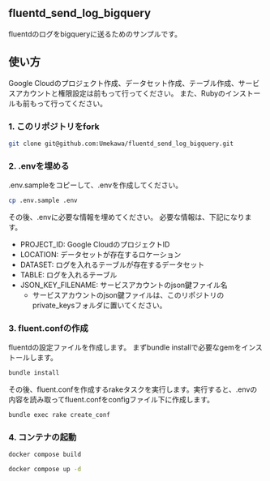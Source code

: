## fluentd_send_log_bigquery

fluentdのログをbigqueryに送るためのサンプルです。

## 使い方

Google Cloudのプロジェクト作成、データセット作成、テーブル作成、サービスアカウントと権限設定は前もって行ってください。
また、Rubyのインストールも前もって行ってください。

### 1. このリポジトリをfork

```sh
git clone git@github.com:Umekawa/fluentd_send_log_bigquery.git
```

### 2. .envを埋める

.env.sampleをコピーして、.envを作成してください。

```sh
cp .env.sample .env
```

その後、.envに必要な情報を埋めてください。
必要な情報は、下記になります。

- PROJECT_ID: Google CloudのプロジェクトID
- LOCATION: データセットが存在するロケーション
- DATASET: ログを入れるテーブルが存在するデータセット
- TABLE: ログを入れるテーブル
- JSON_KEY_FILENAME: サービスアカウントのjson鍵ファイル名
  - サービスアカウントのjson鍵ファイルは、このリポジトリのprivate_keysフォルダに置いてください。

### 3. fluent.confの作成

fluentdの設定ファイルを作成します。
まずbundle installで必要なgemをインストールします。

```sh
bundle install
```

その後、fluent.confを作成するrakeタスクを実行します。実行すると、.envの内容を読み取ってfluent.confをconfigファイル下に作成します。

```sh
bundle exec rake create_conf
```

### 4. コンテナの起動

```sh
docker compose build
```
```sh
docker compose up -d
```